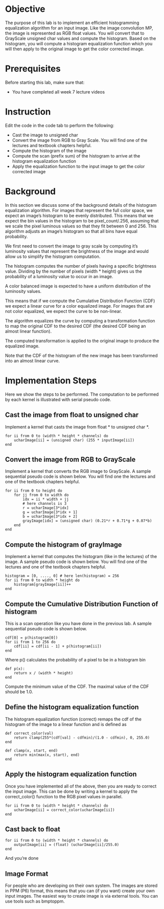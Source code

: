 # Objective

The purpose of this lab is to implement an efficient histogramming equalization algorithm for an input image. Like the image convolution MP, the image is represented as RGB float values. You will convert that to GrayScale unsigned char values and compute the histogram. Based on the histogram, you will compute a histogram equalization function which you will then apply to the original image to get the color corrected image.

# Prerequisites

Before starting this lab, make sure that:
- You have completed all week 7 lecture videos

# Instruction

Edit the code in the code tab to perform the following:
- Cast the image to unsigned char
- Convert the image from RGB to Gray Scale. You will find one of the lectures and textbook chapters helpful.
- Compute the histogram of the image
- Compute the scan (prefix sum) of the histogram to arrive at the histogram equalization function
- Apply the equalization function to the input image to get the color corrected image

# Background
In this section we discuss some of the background details of the histogram equalization algorithm. For images that represent the full color space, we expect an image’s histogram to be evenly distributed. This means that we expect the bin values in the histogram to be pixel_count/.256, assuming that we scale the pixel luminous values so that they fit between 0 and 256. This algorithm adjusts an image’s histogram so that all bins have equal probability.

We first need to convert the image to gray scale by computing it’s luminosity values that represent the brightness of the image and would allow us to simplify the histogram computation.

The histogram computes the number of pixels having a specific brightness value. Dividing by the number of pixels (width * height) gives us the probability of a luminosity value to occur in an image.

A color balanced image is expected to have a uniform distribution of the luminosity values.

This means that if we compute the Cumulative Distribution Function (CDF) we expect a linear curve for a color equalized image. For images that are not color equalized, we expect the curve to be non-linear.

The algorithm equalizes the curve by computing a transformation function to map the original CDF to the desired CDF (the desired CDF being an almost linear function).

The computed transformation is applied to the original image to produce the equalized image.

Note that the CDF of the histogram of the new image has been transformed into an almost linear curve.

# Implementation Steps

Here we show the steps to be performed. The computation to be performed by each kernel is illustrated with serial pseudo code.

## Cast the image from float to unsigned char

Implement a kernel that casts the image from float * to unsigned char *.

```
for ii from 0 to (width * height * channels) do
    ucharImage[ii] = (unsigned char) (255 * inputImage[ii])
end
```

## Convert the image from RGB to GrayScale

Implement a kernel that converts the RGB image to GrayScale. A sample sequential pseudo code is shown below. You will find one the lectures and one of the textbook chapters helpful.

```
for ii from 0 to height do
    for jj from 0 to width do
        idx = ii * width + jj
        # here channels is 3
        r = ucharImage[3*idx]
        g = ucharImage[3*idx + 1]
        b = ucharImage[3*idx + 2]
        grayImage[idx] = (unsigned char) (0.21*r + 0.71*g + 0.07*b)
    end
end
```

## Compute the histogram of grayImage

Implement a kernel that computes the histogram (like in the lectures) of the image. A sample pseudo code is shown below. You will find one of the lectures and one of the textbook chapters helpful.

```
histogram = [0, ...., 0] # here len(histogram) = 256
for ii from 0 to width * height do
    histogram[grayImage[ii]]++
end
```

## Compute the Cumulative Distribution Function of histogram

This is a scan operation like you have done in the previous lab. A sample sequential pseudo code is shown below.

```
cdf[0] = p(histogram[0])
for ii from 1 to 256 do
    cdf[ii] = cdf[ii - 1] + p(histogram[ii])
end
```

Where p() calculates the probability of a pixel to be in a histogram bin

```
def p(x):
    return x / (width * height)
end
```

Compute the minimum value of the CDF. The maximal value of the CDF should be 1.0.

## Define the histogram equalization function
The histogram equalization function (correct) remaps the cdf of the histogram of the image to a linear function and is defined as

```
def correct_color(val) 
    return clamp(255*(cdf[val] - cdfmin)/(1.0 - cdfmin), 0, 255.0)
end

def clamp(x, start, end)
    return min(max(x, start), end)
end
```

## Apply the histogram equalization function

Once you have implemented all of the above, then you are ready to correct the input image. This can be done by writing a kernel to apply the correct_color() function to the RGB pixel values in parallel.

```
for ii from 0 to (width * height * channels) do
    ucharImage[ii] = correct_color(ucharImage[ii])
end
```

## Cast back to float

```
for ii from 0 to (width * height * channels) do
    outputImage[ii] = (float) (ucharImage[ii]/255.0)
end
```

And you’re done

## Image Format

For people who are developing on their own system. The images are stored in PPM (P6) format, this means that you can (if you want) create your own input images. The easiest way to create image is via external tools. You can use tools such as bmptoppm.
